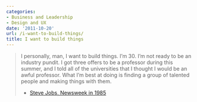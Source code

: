 ```yaml
---
categories:
- Business and Leadership
- Design and UX
date: '2011-10-20'
url: /i-want-to-build-things/
title: I want to build things
---
```


<blockquote>I personally, man, I want to build things. I’m 30. I’m not ready to be an industry pundit. I got three offers to be a professor during this summer, and I told all of the universities that I thought I would be an awful professor. What I’m best at doing is finding a group of talented people and making things with them.

- <a href="http://www.thedailybeast.com/newsweek/1985/09/30/jobs-talks-about-his-rise-and-fall.html">Steve Jobs, Newsweek in 1985</a></blockquote>